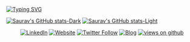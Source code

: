 [![Typing SVG](https://readme-typing-svg.herokuapp.com?font=Press+Start+2P&pause=100&color=20C20E&multiline=true&width=850&height=70&lines=~%2Fhome%24+ssh+saurabh%40github.com;~%2Fhome%24+Welcome+to+Saurabh's+GitHub+Profile)](https://git.io/typing-svg)

[![Saurav's GitHub stats-Dark](http://github-readme-stats-personal-hazel.vercel.app/api?username=saurabh-singh-rajput&show_icons=true&theme=dark&hide_border=true#gh-dark-mode-only)](http://github-readme-stats-personal-hazel.vercel.app/api?username=saurabh-singh-rajput&show_icons=true&theme=dark&hide_border=true#gh-dark-mode-only)
[![Saurav's GitHub stats-Light](http://github-readme-stats-personal-hazel.vercel.app/api?username=saurabh-singh-rajput&show_icons=true&theme=default&hide_border=true#gh-light-mode-only)](http://github-readme-stats-personal-hazel.vercel.app/api?username=saurabh-singh-rajput&show_icons=true&theme=dark&hide_border=true#gh-light-mode-only)

<div align=center>
        <a href="https://www.linkedin.com/in/saurabhsingh-rajput/"><img src="https://img.shields.io/badge/Linkedin-0077b5?style=flat&logo=linkedin" alt="LinkedIn" /></a>
        <a href="https://www.saurabhsinghrajput.com/"><img alt="Website" src="https://img.shields.io/website?url=https%3A%2F%2Fwww.saurabhsinghrajput.com%2F"></a>
        <a href="https://twitter.com/intent/follow?screen_name=SauftwareBug"><img alt="Twitter Follow" src="https://img.shields.io/twitter/follow/SauftwareBug"></a>
        <a href="https://tictectoe.beehiiv.com/"><img alt="Blog" src="https://img.shields.io/badge/Blogger-FF5722&style=flat"></a>
        <a href="https://github.com/saurabh-singh-rajput"><img src="https://komarev.com/ghpvc/?username=saurabh-singh-rajput&label=Views&color=brightgreen&style=flat" alt="views on github" /></a>
</div>
<!--
**saurabh-singh-rajput/saurabh-singh-rajput** is a ✨ _special_ ✨ repository because its `README.md` (this file) appears on your GitHub profile.

Here are some ideas to get you started:

- 🔭 I’m currently working on ...
- 🌱 I’m currently learning ...
- 👯 I’m looking to collaborate on ...
- 🤔 I’m looking for help with ...
- 💬 Ask me about ...
- 📫 How to reach me: ...
- 😄 Pronouns: ...
- ⚡ Fun fact: ...
-->
